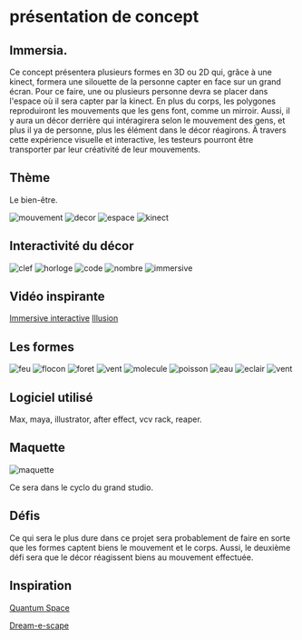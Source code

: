 # présentation de concept

## Immersia.

 Ce concept présentera plusieurs formes en 3D ou 2D qui, grâce à une kinect, formera une silouette de la personne capter en face sur un grand écran. Pour ce faire, une ou plusieurs personne devra se placer dans l'espace où il sera capter par la kinect. En plus du corps, les polygones reproduiront les mouvements que les gens font, comme un mirroir. Aussi, il y aura un décor derrière qui intéragirera selon le mouvement des gens, et plus il ya de personne, plus les élément dans le décor réagirons. À travers cette expérience visuelle et interactive, les testeurs pourront être transporter par leur créativité de leur mouvements.

## Thème
Le bien-être.

![mouvement](medias/mouvement.jfif) ![decor](medias/decor.jpg) ![espace](medias/espace.jpg) ![kinect](medias/capteur.jpg)

## Interactivité du décor

![clef](medias/clef.webp) ![horloge](medias/horloge.webp) ![code](medias/code.webp) ![nombre](medias/nombre.webp) ![immersive](medias/immersive.webp)

## Vidéo inspirante 
[Immersive interactive](https://www.bing.com/videos/riverview/relatedvideo?q=immersive%20interactive&mid=87D071C0549660BA711287D071C0549660BA7112&ajaxhist=0)
[Illusion](https://www.youtube.com/watch?v=rtRscfX8O44)

## Les formes
![feu](medias/feu.jpg) ![flocon](medias/flocon.jfif) ![foret](medias/forêt.jpg) ![vent](medias/vent.jpg) ![molecule](medias/suivre.jfif) ![poisson](medias/poisson.jpg) ![eau](medias/water.jfif) 
![eclair](medias/éclair.webp) ![vent](medias/projection.jpg)

## Logiciel utilisé
Max, maya, illustrator, after effect, vcv rack, reaper.

## Maquette
![maquette](medias/maquette.png)

Ce sera dans le cyclo du grand studio.

## Défis

Ce qui sera le plus dure dans ce projet sera probablement de faire en sorte que les formes captent biens le mouvement et le corps. Aussi, le deuxième défi sera que le décor réagissent biens au mouvement effectuée.

## Inspiration 
[Quantum Space](https://fundacjaphoton.pl/dzialalnosc-activities/quantum-space/)

[Dream-e-scape](https://www.laiacabreraco.com/dream-e-scape)
